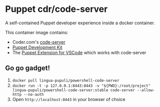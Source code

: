 # Puppet cdr/code-server

A self-contained Puppet developer experience inside a docker container.

This container image contains:

* Coder.com's [code-server](https://github.com/cdr/code-server)
* [Puppet Development Kit](https://github.com/puppetlabs/pdk)
* The [Puppet Extension for VSCode](https://github.com/lingua-pupuli/puppet-vscode) which works with code-server

## Go go gadget!

1. `docker pull lingua-pupuli/powershell-code-server`
2. `docker run -t -p 127.0.0.1:8443:8443 -v "${PWD}:/root/project" lingua-pupuli/powershell-code-server:stable code-server --allow-http --no-auth`
3. Open `http://localhost:8443` in your browser of choice
